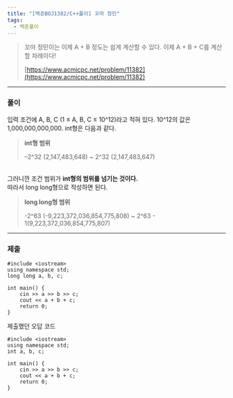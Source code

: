 ```yaml
---
title: "[백준BOJ1382/C++풀이] 꼬마 정민"
tags:
  - 백준풀이
---
```

> 꼬마 정민이는 이제 A + B 정도는 쉽게 계산할 수 있다. 이제 A + B + C를 계산할 차례이다!
>
> [https://www.acmicpc.net/problem/11382](https://www.acmicpc.net/problem/11382)<br>

***

### 풀이
입력 조건에 A, B, C (1 ≤ A, B, C ≤ 10^12)라고 적혀 있다. 10^12의 값은 1,000,000,000,000. int형은 다음과 같다. <br>

> **int형 범위**
>
> –2^32 (2,147,483,648) ~ 2^32 (2,147,483,647)

<br>그러니깐 조건 범위가 **int형의 범위를 넘기는 것이다.** <br>
따라서 long long형으로 작성하면 된다. 

> **long long형 범위**
>
> -2^63 (-9,223,372,036,854,775,808) ~ 2^63 - 1(9,223,372,036,854,775,807)

***

### 제출

```C++17
#include <iostream>
using namespace std;
long long a, b, c;

int main() {
	cin >> a >> b >> c;
	cout << a + b + c;
	return 0;
}
```

제출했던 오답 코드
```C++17
#include <iostream>
using namespace std;
int a, b, c;

int main() {
	cin >> a >> b >> c;
	cout << a + b + c;
	return 0;
}
```
